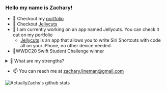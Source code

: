 <!--
**ActuallyZach/ActuallyZach** is a ✨ _special_ ✨ repository because its `README.md` (this file) appears on your GitHub profile..
!-->
### Hello my name is Zachary!
- 🔗 Checkout my [portfolio](http://actuallyzach.com)
- 🔗 Checkout [Jellycuts](http://Jellycuts.com)
- 📱 I am currently working on an app named Jellycuts. You can check it out on my portfolio
  - [Jellycuts](http://Jellycuts.com) is an app that allows you to write Siri Shortcuts with code all on your iPhone, no other device needed.
- 🏅WWDC20 Swift Student Challenge winner
<details>
  <summary> 💪 What are my strengths?</summary>
  
  - I am good at creating iOS apps in swift.
  - Web Development
  - UI/UX design
  - Problem solving
  - Game development
</details>


- 📫 You can reach me at zachary.lineman@gmail.com

![ActuallyZachs's github stats](https://github-readme-stats.vercel.app/api?username=actuallyzach&show_icons=true&theme=onedark)
